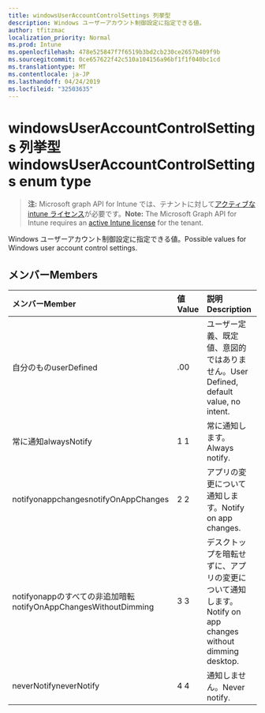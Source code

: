 ```yaml
---
title: windowsUserAccountControlSettings 列挙型
description: Windows ユーザーアカウント制御設定に指定できる値。
author: tfitzmac
localization_priority: Normal
ms.prod: Intune
ms.openlocfilehash: 478e525847f7f6519b3bd2cb230ce2657b409f9b
ms.sourcegitcommit: 0ce657622f42c510a104156a96bf1f1f040bc1cd
ms.translationtype: MT
ms.contentlocale: ja-JP
ms.lasthandoff: 04/24/2019
ms.locfileid: "32503635"
---
```

# <a name="windowsuseraccountcontrolsettings-enum-type"></a><span data-ttu-id="a8250-103">windowsUserAccountControlSettings 列挙型</span><span class="sxs-lookup"><span data-stu-id="a8250-103">windowsUserAccountControlSettings enum type</span></span>

> <span data-ttu-id="a8250-104">**注:** Microsoft graph API for Intune では、テナントに対して[アクティブな intune ライセンス](https://go.microsoft.com/fwlink/?linkid=839381)が必要です。</span><span class="sxs-lookup"><span data-stu-id="a8250-104">**Note:** The Microsoft Graph API for Intune requires an [active Intune license](https://go.microsoft.com/fwlink/?linkid=839381) for the tenant.</span></span>

<span data-ttu-id="a8250-105">Windows ユーザーアカウント制御設定に指定できる値。</span><span class="sxs-lookup"><span data-stu-id="a8250-105">Possible values for Windows user account control settings.</span></span>

## <a name="members"></a><span data-ttu-id="a8250-106">メンバー</span><span class="sxs-lookup"><span data-stu-id="a8250-106">Members</span></span>
|<span data-ttu-id="a8250-107">メンバー</span><span class="sxs-lookup"><span data-stu-id="a8250-107">Member</span></span>|<span data-ttu-id="a8250-108">値</span><span class="sxs-lookup"><span data-stu-id="a8250-108">Value</span></span>|<span data-ttu-id="a8250-109">説明</span><span class="sxs-lookup"><span data-stu-id="a8250-109">Description</span></span>|
|:---|:---|:---|
|<span data-ttu-id="a8250-110">自分のもの</span><span class="sxs-lookup"><span data-stu-id="a8250-110">userDefined</span></span>|<span data-ttu-id="a8250-111">.0</span><span class="sxs-lookup"><span data-stu-id="a8250-111">0</span></span>|<span data-ttu-id="a8250-112">ユーザー定義、既定値、意図的ではありません。</span><span class="sxs-lookup"><span data-stu-id="a8250-112">User Defined, default value, no intent.</span></span>|
|<span data-ttu-id="a8250-113">常に通知</span><span class="sxs-lookup"><span data-stu-id="a8250-113">alwaysNotify</span></span>|<span data-ttu-id="a8250-114">1 </span><span class="sxs-lookup"><span data-stu-id="a8250-114">1</span></span>|<span data-ttu-id="a8250-115">常に通知します。</span><span class="sxs-lookup"><span data-stu-id="a8250-115">Always notify.</span></span>|
|<span data-ttu-id="a8250-116">notifyonappchanges</span><span class="sxs-lookup"><span data-stu-id="a8250-116">notifyOnAppChanges</span></span>|<span data-ttu-id="a8250-117">2 </span><span class="sxs-lookup"><span data-stu-id="a8250-117">2</span></span>|<span data-ttu-id="a8250-118">アプリの変更について通知します。</span><span class="sxs-lookup"><span data-stu-id="a8250-118">Notify on app changes.</span></span>|
|<span data-ttu-id="a8250-119">notifyonappのすべての非追加暗転</span><span class="sxs-lookup"><span data-stu-id="a8250-119">notifyOnAppChangesWithoutDimming</span></span>|<span data-ttu-id="a8250-120">3 </span><span class="sxs-lookup"><span data-stu-id="a8250-120">3</span></span>|<span data-ttu-id="a8250-121">デスクトップを暗転せずに、アプリの変更について通知します。</span><span class="sxs-lookup"><span data-stu-id="a8250-121">Notify on app changes without dimming desktop.</span></span>|
|<span data-ttu-id="a8250-122">neverNotify</span><span class="sxs-lookup"><span data-stu-id="a8250-122">neverNotify</span></span>|<span data-ttu-id="a8250-123">4 </span><span class="sxs-lookup"><span data-stu-id="a8250-123">4</span></span>|<span data-ttu-id="a8250-124">通知しません。</span><span class="sxs-lookup"><span data-stu-id="a8250-124">Never notify.</span></span>|



